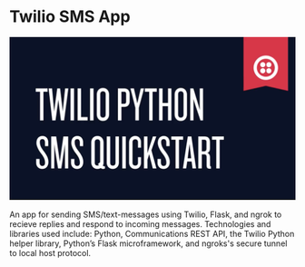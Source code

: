 # Twilio SMS App

![Settings Window](https://github.com/jovanshernandez/twilio-sms/blob/master/twilio-sms-header.png?raw=true)



An app for sending SMS/text-messages using Twilio, Flask, and ngrok to recieve replies and respond to incoming messages. Technologies and libraries used include: Python, Communications REST API, the Twilio Python helper library, Python’s Flask microframework, and ngroks's secure tunnel to local host protocol.
